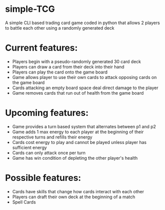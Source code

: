 # simple-TCG
A simple CLI based trading card game coded in python that allows 2 players to battle each other using a randomly generated deck

# Current features:
- Players begin with a pseudo-randomly generated 30 card deck
- Players can draw a card from their deck into their hand
- Players can play the card onto the game board
- Game allows player to use their own cards to attack opposing cards on the game board
- Cards attacking an empty board space deal direct damage to the player
- Game removes cards that run out of health from the game board

# Upcoming features:
- Game provides a turn based system that alternates between p1 and p2
- Game adds 1 max energy to each player at the beginning of their respective turns and refills their energy
- Cards cost energy to play and cannot be played unless player has sufficient energy
- Cards can only attack once per turn
- Game has win condition of depleting the other player's health

# Possible features:
- Cards have skills that change how cards interact with each other
- Players can draft their own deck at the beginning of a match
- Spell Cards
